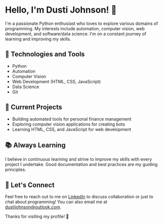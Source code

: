 # Hello, I'm Dusti Johnson! 👋

I'm a passionate Python enthusiast who loves to explore various domains of programming. My interests include automation, computer vision, web development, and software/data science. I'm on a constant journey of learning and improving my skills.

## 🔧 Technologies and Tools

- Python
- Automation
- Computer Vision
- Web Development (HTML, CSS, JavaScript)
- Data Science
- Git

## 🌱 Current Projects

- Building automated tools for personal finance management
- Exploring computer vision applications for creating bots
- Learning HTML, CSS, and JavaScript for web development

## 📚 Always Learning

I believe in continuous learning and strive to improve my skills with every project I undertake. Good documentation and best practices are my guiding principles.

## 🤝 Let's Connect

Feel free to reach out to me on [LinkedIn](https://www.linkedin.com/in/dusti-johnson/) to discuss collaboration or just to chat about programming! You can also email me at dustijohnson@outlook.com.

Thanks for visiting my profile! 🚀
